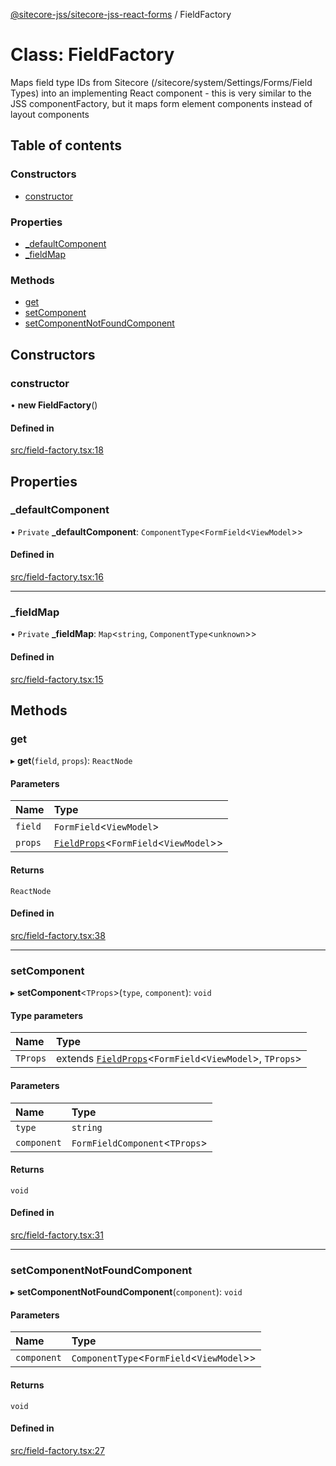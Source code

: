[@sitecore-jss/sitecore-jss-react-forms](../README.md) / FieldFactory

# Class: FieldFactory

Maps field type IDs from Sitecore (/sitecore/system/Settings/Forms/Field Types)
into an implementing React component - this is very similar to the JSS componentFactory,
but it maps form element components instead of layout components

## Table of contents

### Constructors

- [constructor](FieldFactory.md#constructor)

### Properties

- [\_defaultComponent](FieldFactory.md#_defaultcomponent)
- [\_fieldMap](FieldFactory.md#_fieldmap)

### Methods

- [get](FieldFactory.md#get)
- [setComponent](FieldFactory.md#setcomponent)
- [setComponentNotFoundComponent](FieldFactory.md#setcomponentnotfoundcomponent)

## Constructors

### constructor

• **new FieldFactory**()

#### Defined in

[src/field-factory.tsx:18](https://github.com/Sitecore/jss/blob/e9cd91178/packages/sitecore-jss-react-forms/src/field-factory.tsx#L18)

## Properties

### \_defaultComponent

• `Private` **\_defaultComponent**: `ComponentType`<`FormField`<`ViewModel`\>\>

#### Defined in

[src/field-factory.tsx:16](https://github.com/Sitecore/jss/blob/e9cd91178/packages/sitecore-jss-react-forms/src/field-factory.tsx#L16)

___

### \_fieldMap

• `Private` **\_fieldMap**: `Map`<`string`, `ComponentType`<`unknown`\>\>

#### Defined in

[src/field-factory.tsx:15](https://github.com/Sitecore/jss/blob/e9cd91178/packages/sitecore-jss-react-forms/src/field-factory.tsx#L15)

## Methods

### get

▸ **get**(`field`, `props`): `ReactNode`

#### Parameters

| Name | Type |
| :------ | :------ |
| `field` | `FormField`<`ViewModel`\> |
| `props` | [`FieldProps`](../interfaces/FieldProps.md)<`FormField`<`ViewModel`\>\> |

#### Returns

`ReactNode`

#### Defined in

[src/field-factory.tsx:38](https://github.com/Sitecore/jss/blob/e9cd91178/packages/sitecore-jss-react-forms/src/field-factory.tsx#L38)

___

### setComponent

▸ **setComponent**<`TProps`\>(`type`, `component`): `void`

#### Type parameters

| Name | Type |
| :------ | :------ |
| `TProps` | extends [`FieldProps`](../interfaces/FieldProps.md)<`FormField`<`ViewModel`\>, `TProps`\> |

#### Parameters

| Name | Type |
| :------ | :------ |
| `type` | `string` |
| `component` | `FormFieldComponent`<`TProps`\> |

#### Returns

`void`

#### Defined in

[src/field-factory.tsx:31](https://github.com/Sitecore/jss/blob/e9cd91178/packages/sitecore-jss-react-forms/src/field-factory.tsx#L31)

___

### setComponentNotFoundComponent

▸ **setComponentNotFoundComponent**(`component`): `void`

#### Parameters

| Name | Type |
| :------ | :------ |
| `component` | `ComponentType`<`FormField`<`ViewModel`\>\> |

#### Returns

`void`

#### Defined in

[src/field-factory.tsx:27](https://github.com/Sitecore/jss/blob/e9cd91178/packages/sitecore-jss-react-forms/src/field-factory.tsx#L27)

